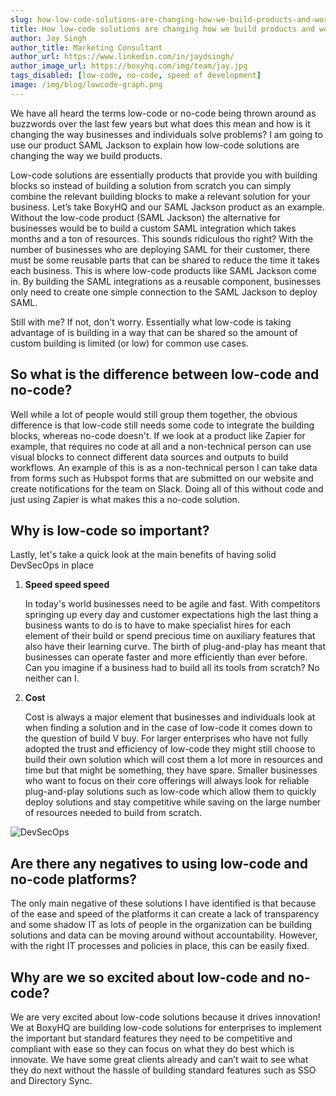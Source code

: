 ```yaml
---
slug: how-low-code-solutions-are-changing-how-we-build-products-and-workflows
title: How low-code solutions are changing how we build products and workflows
author: Jay Singh
author_title: Marketing Consultant
author_url: https://www.linkedin.com/in/jaydsingh/
author_image_url: https://boxyhq.com/img/team/jay.jpg
tags_disabled: [low-code, no-code, speed of development]
image: /img/blog/lowcode-graph.png
---
```


We have all heard the terms low-code or no-code being thrown around as buzzwords over the last few years but what does this mean and how is it changing the way businesses and individuals solve problems? I am going to use our product SAML Jackson to explain how low-code solutions are changing the way we build products.

Low-code solutions are essentially products that provide you with building blocks so instead of building a solution from scratch you can simply combine the relevant building blocks to make a relevant solution for your business. Let’s take BoxyHQ and our SAML Jackson product as an example. Without the low-code product (SAML Jackson) the alternative for businesses would be to build a custom SAML integration which takes months and a ton of resources. This sounds ridiculous tho right? With the number of businesses who are deploying SAML for their customer, there must be some reusable parts that can be shared to reduce the time it takes each business. This is where low-code products like SAML Jackson come in. By building the SAML integrations as a reusable component, businesses only need to create one simple connection to the SAML Jackson to deploy SAML.

Still with me? If not, don't worry. Essentially what low-code is taking advantage of is building in a way that can be shared so the amount of custom building is limited (or low) for common use cases.

## So what is the difference between low-code and no-code?

Well while a lot of people would still group them together, the obvious difference is that low-code still needs some code to integrate the building blocks, whereas no-code doesn't. If we look at a product like Zapier for example, that requires no code at all and a non-technical person can use visual blocks to connect different data sources and outputs to build workflows. An example of this is as a non-technical person I can take data from forms such as Hubspot forms that are submitted on our website and create notifications for the team on Slack. Doing all of this without code and just using Zapier is what makes this a no-code solution.

## Why is low-code so important?

Lastly, let's take a quick look at the main benefits of having solid DevSecOps in place

1. **Speed speed speed**

   In today's world businesses need to be agile and fast. With competitors springing up every day and customer expectations high the last thing a business wants to do is to have to make specialist hires for each element of their build or spend precious time on auxiliary features that also have their learning curve. The birth of plug-and-play has meant that businesses can operate faster and more efficiently than ever before. Can you imagine if a business had to build all its tools from scratch? No neither can I.

2. **Cost**

   Cost is always a major element that businesses and individuals look at when finding a solution and in the case of low-code it comes down to the question of build V buy. For larger enterprises who have not fully adopted the trust and efficiency of low-code they might still choose to build their own solution which will cost them a lot more in resources and time but that might be something, they have spare. Smaller businesses who want to focus on their core offerings will always look for reliable plug-and-play solutions such as low-code which allow them to quickly deploy solutions and stay competitive while saving on the large number of resources needed to build from scratch.

![DevSecOps](/img/blog/lowcode-graph.png)

## Are there any negatives to using low-code and no-code platforms?

The only main negative of these solutions I have identified is that because of the ease and speed of the platforms it can create a lack of transparency and some shadow IT as lots of people in the organization can be building solutions and data can be moving around without accountability. However, with the right IT processes and policies in place, this can be easily fixed.

## Why are we so excited about low-code and no-code?

We are very excited about low-code solutions because it drives innovation! We at BoxyHQ are building low-code solutions for enterprises to implement the important but standard features they need to be competitive and compliant with ease so they can focus on what they do best which is innovate. We have some great clients already and can’t wait to see what they do next without the hassle of building standard features such as SSO and Directory Sync.
